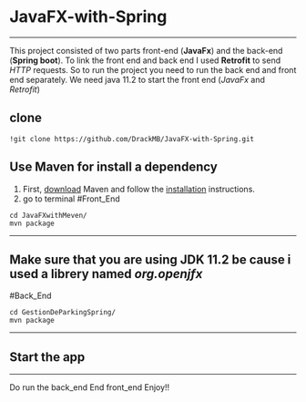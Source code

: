 # JavaFX-with-Spring
----------------------------
This project consisted of two parts front-end (**JavaFx**) and the back-end (**Spring boot**). 
To link the front end and back end I used **Retrofit** to send *HTTP* requests. 
So to run the project you need to run the back end and front end separately. 
We need java 11.2 to start the front end (*JavaFx* and *Retrofit*)
## clone 
```
!git clone https://github.com/DrackMB/JavaFX-with-Spring.git
```
## Use Maven for install a dependency
1. First, [download](https://maven.apache.org/download.cgi) Maven and follow the [installation](https://maven.apache.org/install.html) instructions.
2. go to terminal 
#Front_End
```
cd JavaFXwithMeven/
mvn package
```
---
Make sure that you are using **JDK 11.2** be cause i used a librery named *org.openjfx*  
---
#Back_End
```
cd GestionDeParkingSpring/
mvn package
```
---------
## Start the app 
---
Do run the back_end End front_end 
Enjoy!!

